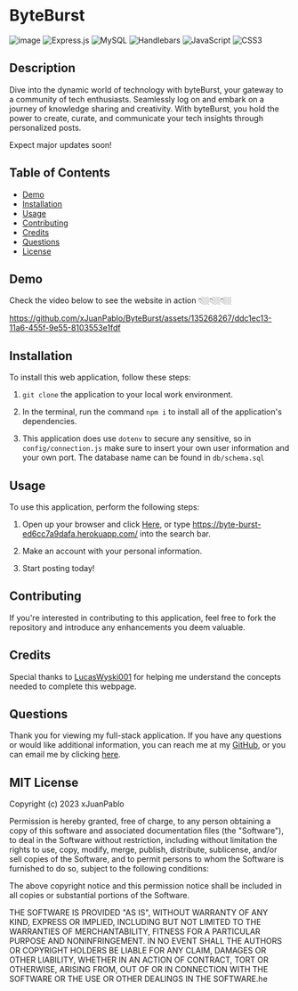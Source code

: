 # ByteBurst
![image](https://img.shields.io/badge/Sequelize-52B0E7?style=for-the-badge&logo=Sequelize&logoColor=white) ![Express.js](https://img.shields.io/badge/express.js-%23404d59.svg?style=for-the-badge&logo=express&logoColor=%2361DAFB) ![MySQL](https://img.shields.io/badge/mysql-%2300f.svg?style=for-the-badge&logo=mysql&logoColor=white) ![Handlebars](https://img.shields.io/badge/Handlebars%20js-f0772b?style=for-the-badge&logo=handlebarsdotjs&logoColor=black) ![JavaScript](https://img.shields.io/badge/javascript-%23323330.svg?style=for-the-badge&logo=javascript&logoColor=%23F7DF1E) ![CSS3](https://img.shields.io/badge/css3-%231572B6.svg?style=for-the-badge&logo=css3&logoColor=white)

## Description
Dive into the dynamic world of technology with byteBurst, your gateway to a community of tech enthusiasts. Seamlessly log on and embark on a journey of knowledge sharing and creativity. With byteBurst, you hold the power to create, curate, and communicate your tech insights through personalized posts.

Expect major updates soon!

## Table of Contents
  * [Demo](#demo)
  * [Installation](#installation)
  * [Usage](#usage)
  * [Contributing](#contributing)
  * [Credits](#credits)
  * [Questions](#questions)
  * [License](#license)


## Demo

Check the video below to see the website in action 👇🏼👇🏼👇🏼

https://github.com/xJuanPablo/ByteBurst/assets/135268267/ddc1ec13-11a6-455f-9e55-8103553e1fdf



## Installation

To install this web application, follow these steps:

1. ```git clone``` the application to your local work environment.

2. In the terminal, run the command ```npm i``` to install all of the application's dependencies.

3. This application does use ```dotenv``` to secure any sensitive, so in ```config/connection.js``` make sure to insert your own user information and your own port. The database name can be found in ```db/schema.sql```


## Usage
To use this application, perform the following steps:

1. Open up your browser and click [Here](https://byte-burst-ed6cc7a9dafa.herokuapp.com/), or type https://byte-burst-ed6cc7a9dafa.herokuapp.com/ into the search bar.

2. Make an account with your personal information.

3. Start posting today!
## Contributing
If you're interested in contributing to this application, feel free to fork the repository and introduce any enhancements you deem valuable.

## Credits
Special thanks to [LucasWyski001](https://github.com/LucasWyski001) for helping me understand the concepts needed to complete this webpage.

## Questions
Thank you for viewing my full-stack application. If you have any questions or would like additional information, you can reach me at my [GitHub](https://github.com/xJuanPablo), or you can email me by clicking [here](pabloarchuleta@gmail.com).


## MIT License
Copyright (c) 2023 xJuanPablo

Permission is hereby granted, free of charge, to any person obtaining a copy of this software and associated documentation files (the "Software"), to deal in the Software without restriction, including without limitation the rights to use, copy, modify, merge, publish, distribute, sublicense, and/or sell copies of the Software, and to permit persons to whom the Software is furnished to do so, subject to the following conditions:

The above copyright notice and this permission notice shall be included in all copies or substantial portions of the Software.

THE SOFTWARE IS PROVIDED "AS IS", WITHOUT WARRANTY OF ANY KIND, EXPRESS OR IMPLIED, INCLUDING BUT NOT LIMITED TO THE WARRANTIES OF MERCHANTABILITY, FITNESS FOR A PARTICULAR PURPOSE AND NONINFRINGEMENT. IN NO EVENT SHALL THE AUTHORS OR COPYRIGHT HOLDERS BE LIABLE FOR ANY CLAIM, DAMAGES OR OTHER LIABILITY, WHETHER IN AN ACTION OF CONTRACT, TORT OR OTHERWISE, ARISING FROM, OUT OF OR IN CONNECTION WITH THE SOFTWARE OR THE USE OR OTHER DEALINGS IN THE SOFTWARE.he
